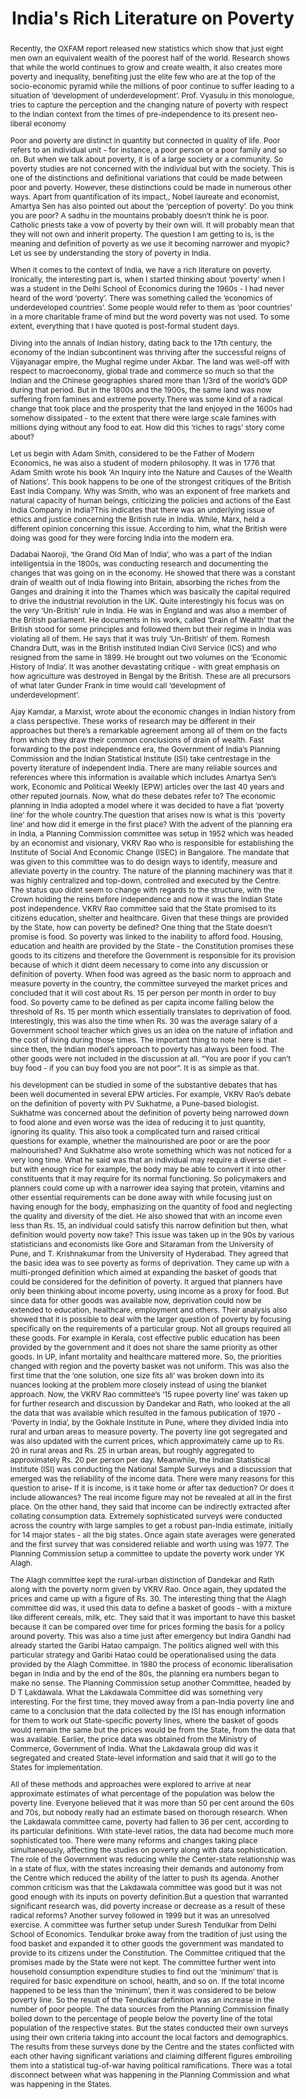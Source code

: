 ---
layout: rip-layout
bg-url: /img/background-project13.png
permalink: /research/tri
year: 2014
authors: Prof. Vinod Vyasulu
title: The emergence of slums - A contemporary view on simulation models.
journal: Thought experiments 
title: India's Rich Literature on Poverty


abstract: Recently, the OXFAM report released new statistics which show that just eight men own an equivalent wealth of the poorest half of the world.  Research shows that while the world continues to grow and create wealth, it also creates more poverty and inequality, benefiting just the elite few who are at the top of the socio-economic pyramid while the millions of poor continue to suffer leading to a situation of ‘development of underdevelopment’. Prof. Vyasulu in this monologue, tries to capture the perception and the changing nature of poverty with respect to the Indian context from the times of  pre-independence to its present neo-liberal economy<p class="simple-content">Poor and poverty are distinct in quantity but connected in quality of life. Poor refers to an individual unit - for instance, a poor person or a poor family and so on. But when we talk about poverty, it is of a large society or a community. So poverty studies are not concerned with the individual but with the society. This is one of the distinctions and definitional variations that could be made between poor and  poverty. However, these distinctions could be made in numerous other ways. Apart from quantification of its impact,, Nobel laureate and economist, Amartya Sen has also pointed out about the ‘perception of poverty’. Do you think you are poor? A sadhu in the mountains probably doesn’t think he is poor. Catholic priests take a vow of poverty by their own will. It will probably mean that they will not own and inherit property. The question I am getting to is, is the meaning and definition of poverty as we use it becoming narrower and myopic? Let us see by understanding the story of poverty in India. </p><p class="simple-content">When it comes to the context of India, we have a rich literature on poverty. Ironically, the interesting part is, when I started thinking about ‘poverty’ when I was a student in the Delhi School of Economics during the 1960s - I had never heard of the word ‘poverty’. There was something called the ‘economics of underdeveloped countries’. Some people would refer to them as ‘poor countries’ in a more charitable frame of mind but the word poverty was not used. To some extent, everything that I have quoted is post-formal student days.</p><p class="simple-content">Diving into the annals of Indian history, dating back to the 17th century, the economy of the Indian subcontinent was thriving after the successful reigns of Vijayanagar empire, the Mughal regime under Akbar. The land was well-off with respect to macroeconomy, global trade and commerce so much so that the Indian and the Chinese geographies shared more than 1/3rd of the world’s GDP during that period. But in the 1800s and the 1900s, the same land was now suffering from famines and extreme poverty.There was some kind of a radical change that took place and the prosperity that the land enjoyed in the 1600s had somehow dissipated - to the extent that there were large scale famines with millions dying without any food to eat. How did this ‘riches to rags’ story come about? </p><p class="simple-content">Let us begin with Adam Smith, considered to be the Father of Modern Economics, he was also a student of modern philosophy. It was in 1776 that Adam Smith wrote his book ‘An Inquiry into the Nature and Causes of the Wealth of Nations’. This book happens to be one of the  strongest critiques of the British East India Company. Why was Smith, who was an exponent of free markets and natural capacity of human beings, criticizing the policies and actions of the East India Company in India?This indicates that there was an underlying issue of ethics and justice concerning the British rule in India. While, Marx, held a different opinion concerning this issue. According to him, what the British were doing was good for they were forcing India into the modern era.</p><p class="simple-content">Dadabai Naoroji, ‘the Grand Old Man of India’, who was a part of the Indian intelligentsia in the 1800s, was conducting research and documenting the changes that was going on in the economy. He showed that there was a constant drain of wealth out of India flowing into Britain, absorbing the riches from the Ganges and draining it into the Thames which was basically the capital required to drive the industrial revolution in the UK. Quite interestingly his focus was on the very ‘Un-British’ rule in India. He was in England and was also a member of the British parliament. He documents in his work, called ‘Drain of Wealth’ that the British stood for some principles and followed them but their regime in India was violating all of them. He says that it was truly ‘Un-British’ of them. Romesh Chandra Dutt, was in the British instituted Indian Civil Service (ICS) and who resigned from the same in 1899. He brought out two volumes on the ‘Economic History of India’. It was another devastating critique - with great emphasis on how agriculture was destroyed in Bengal by the British. These are all precursors of what later Gunder Frank in time would call ‘development of underdevelopment’.</p><p class="simple-content">Ajay Kamdar, a Marxist, wrote about the economic changes in Indian history from a class perspective. These works of research may be different in their approaches but there’s a remarkable agreement among all of them on the facts from which they draw their common conclusions of drain of wealth. Fast forwarding to the post independence era, the Government of India’s Planning Commission and the Indian Statistical Institute (ISI) take centrestage in the poverty literature of independent India. There are many reliable sources and references where this information is available which includes Amartya Sen’s work,  Economic and Political Weekly (EPW) articles over the last 40 years and other reputed journals. Now, what do these debates refer to? The economic planning in India adopted a model where it was decided to have a flat ‘poverty line’ for the whole country.The question that arises now is what is this ‘poverty line’ and how did it emerge in the first place? With the advent of the planning era in India,  a Planning Commission committee was setup in 1952 which was headed by an economist and visionary, VKRV Rao who is responsible for establishing the Institute of Social And Economic Change (ISEC) in Bangalore. The mandate that was given to this committee was to do design ways to identify, measure and alleviate poverty in the country.  The nature of the planning machinery was that it was highly centralized and top-down, controlled and executed by the Centre. The status quo didnt seem to change with regards to the structure, with the Crown holding the reins before independence and now it was the Indian State post independence. VKRV Rao committee said that the State promised to its citizens education, shelter and healthcare. Given that these things are provided by the State, how can poverty be defined? One thing that the State doesn’t promise is food. So poverty was linked to the inability to afford food. Housing, education and health are provided by the State - the Constitution promises these goods to its citizens and therefore the Government is responsible for its provision because of which it didnt deem necessary to come into any discussion or definition of poverty. When food was agreed as the basic norm to approach and measure poverty in the country, the committee surveyed the market prices and concluded that it will cost about Rs. 15 per person per month in order to buy food. So poverty came to be defined as per capita income falling below the threshold of Rs. 15 per month which essentially translates to deprivation of food. Interestingly, this was also the time when Rs. 30 was the average salary of a Government school teacher which gives us an idea on the nature of inflation and the cost of living during those times. The important thing to note here  is that since then, the  Indian model’s approach to poverty has always been food. The other goods were not included in the discussion at all. “You are poor if you can’t buy food - if you can buy food you are not poor”. It is as simple as that.</p><p class="simple-content">his development can be studied in some of the substantive debates that has been well documented in several EPW articles. For example, VKRV Rao’s debate on the definition of poverty with PV Sukhatme,  a Pune-based biologist. Sukhatme was concerned about the definition of poverty being narrowed down to food alone and even worse was the idea of reducing it to just quantity, ignoring its quality. This also took a complicated turn and raised critical questions for example, whether the malnourished are poor or are the poor malnourished? And Sukhatme also wrote something which was not noticed for a very long time. What he said was that an individual may require a diverse diet - but with enough rice for example, the body may be able to convert it into other constituents that it may require for its normal functioning. So policymakers and planners could come up with a narrower idea saying that protein, vitamins and other essential requirements can be done away with while focusing just on having enough for the body, emphasizing on the quantity of food and neglecting the quality and diversity of the diet. He also showed that with an income even less than Rs. 15, an individual could satisfy this narrow definition but then, what definition would poverty now take? This issue was taken up in the 90s by various statisticians and economists like Gore and Sitaraman from the University of Pune, and T. Krishnakumar from the University of Hyderabad. They agreed that the basic idea was to see poverty as forms of deprivation. They came up with a multi-pronged definition which aimed at expanding the basket of goods that could be considered for the definition of poverty. It argued that planners have only been thinking about income poverty, using income as a proxy for food. But since data for other goods was available now, deprivation could now be extended to education, healthcare, employment and others. Their analysis also showed that it is possible to deal with the larger question of poverty by focusing specifically on the requirements of a particular group. Not all groups required all these goods. For example in Kerala, cost effective public education has been provided by the government and it does not share the same priority as other goods. In UP, infant mortality and healthcare mattered more. So, the priorities changed with region and the poverty basket was not uniform. This was also the first time that the ‘one solution, one size fits all’ was broken down into its nuances looking at the problem more closely instead of using the blanket approach. Now, the VKRV Rao committee’s ‘15 rupee poverty line’ was taken up for further research and discussion by Dandekar and Rath, who looked at the all the data that was available which resulted in the famous publication of 1970 - ‘Poverty in India’, by the  Gokhale Institute in Pune, where they divided India into rural and urban areas to measure poverty. The poverty line got segregated and was also updated with the current prices, which approximately came up to Rs. 20 in rural areas and Rs. 25 in urban areas, but roughly aggregated to approximately Rs. 20 per person per day. Meanwhile, the Indian Statistical Institute (ISI) was conducting the National Sample Surveys and a discussion that emerged was the reliability of the income data. There were many reasons for this question to arise- If it is income, is it take home or after tax deduction? Or does it include allowances? The real income figure may not be revealed at all in the first place. On the other hand, they said that income can be indirectly extracted after collating consumption data.  Extremely sophisticated surveys were conducted across the country with large samples to get a robust pan-India estimate, initially for 14 major states - all the big states. Once again state averages were generated  and the first survey that was considered reliable and worth using was 1977. The Planning Commission setup a committee to update the poverty work under YK Alagh.</p><p class="simple-content">The Alagh committee kept the rural-urban distinction of Dandekar and Rath along with the poverty norm given by VKRV Rao. Once again, they updated the prices and came up with a figure of Rs. 30. The interesting thing that the Alagh committee did was, it used this data to define a basket of goods - with a mixture like different cereals, milk, etc. They said that it was important to have this basket because it can be compared over time for prices forming the basis for a policy around poverty. This was also a time just after emergency but Indira Gandhi had already started the Garibi Hatao campaign. The politics aligned well with this particular strategy and Garibi Hatao could be operationalised using the data provided by the Alagh Committee. In 1980 the process of economic liberalisation began in India and by the end of the 80s, the planning era numbers began to make no sense. The Planning Commission setup another Committee, headed by D T Lakdawala. What the Lakdawala Committee did was something very interesting. For the first time, they moved away from a pan-India poverty line and came to a conclusion that the data collected by the ISI has enough information for them to work out State-specific poverty lines, where the basket of goods would remain the same but the prices would be from the State, from the data that was available. Earlier, the price data was obtained from the Ministry of Commerce, Government of India. What the Lakdawala group did was it segregated and created State-level information and said that it will go to the States for implementation.</p><p class="simple-content">All of these methods and approaches were explored to arrive at near approximate estimates of what percentage of the population was below the poverty line. Everyone believed that it was more than 50 per cent around the 60s and 70s, but nobody really had an estimate based on thorough research. When the Lakdawala committee came, poverty had fallen to 36 per cent, according to its particular definitions. With state-level ratios, the data had become much more sophisticated too. There were many reforms and changes taking place simultaneously, affecting the studies on poverty along with data sophistication. The role of the Government was reducing while the Center-state relationship was in a state of flux, with the states increasing their demands and autonomy from the Centre which reduced the ability of the latter to push its agenda. Another common criticism was that the Lakdawala committee was good but it was not good enough with its inputs on poverty definition.But a question that warranted significant research was, did poverty increase or decrease as a result of these radical reforms? Another survey followed in 1999 but it was an unresolved exercise. A committee was further setup under Suresh Tendulkar from Delhi School of Economics. Tendulkar broke away from the tradition of just using the food basket and expanded it to other goods the government was mandated to provide to its citizens under the Constitution. The Committee critiqued that the promises made by the State were not kept. The committee further went into household consumption expenditure studies to find out the ‘minimum’ that is required for basic expenditure on school, health, and so on. If the total income happened to be less than the ‘minimum’, then it was considered to be below poverty line. So the result of the Tendulkar definition was an increase in the number of poor people. The data sources from the Planning Commission finally boiled down to the percentage of people below the poverty line of the total population of the respective states. But the states conducted their own surveys using their own criteria taking into account the local factors and demographics. The results from these surveys done by the Centre and the states conflicted with each other having significant variations and claiming different figures embroiling them into a statistical tug-of-war having political ramifications. There was a total disconnect between what was happening in the Planning Commission and what was happening in the States.</p>
bibtex: <p class="simple-content">And many states showed improvements in poverty reduction not necessarily by the consumption expenditure survey, but by using other indicators. NL Joda, who later became an economist for the World Bank, did a lot of surveys largely in Rajasthan but the general findings perhaps applies to other states too. He said that the focus has been far too much on consumption at the time of survey. Over a period of time, many households build up assets that enables access to bank loans and other services. And therefore these households are income poor but not in absolute poverty. The definition of poverty started becoming sophisticated and more nuanced with the kind of discussions that were taking place introducing new ideas and concepts.</p><p class="simple-content">But the story of poverty saw another twist and now religion entered into the discussion making it communal. People and other religious institutions started looking at specific regions where there was a rapid reduction in poverty such as Kerala, Tamil Nadu, parts of Andhra Pradesh to name a few. The Christian Missionaries were accused of using poverty alleviation and charity as an excuse for mass religious conversions. This also attracted the RSS and other religious organizations into this debate, heating up the political atmosphere in the country. These Missionaries succeeded in organising the Dalit community and over a period, many Dalits got converted into Christians. But the Dalits were entitled to reservations under the reservation policy and because Christianity has no caste distinction, they would lose all their entitlements post conversion. But the Dalits came up with a justification that although religion can be changed, caste cannot which still enables them to retain their entitlements which became highly politicised. Where do we go from here? Studies by ISI, Vaidyanathan and Bhattaycharya, a whole series of poverty studies beginning from the 70s. Although there were differences in estimates, all of them agreed that there was a decline in poverty. Some would say that it began with 45 per cent and came down to 39 per cent. Some would say that it began with 36 per cent and came down to 34 per cent with the Planning Commission coming up with its own figures. The Planning Commission took the YK Alagh poverty line that was originally declared as Rs. 39 in 1979 which got converted to Rs. 42 in 1981 citing inflation as the reason, reducing the whole discussion on poverty to just money income. In the meantime, the society was also changing. Firstly, the prices of the individual commodities in the basket were varying at different rates. Secondly, the food habits and the diet also changed. New commodities were introduced into the food basket, for example the average consumption of eggs increased across the country. The consumption of milk, cheese and other dairy products which were not there in the original basket, were now added to the food basket. So what do the Planning Commission numbers mean? They have a number, a number that is not corresponding to nutrition, not corresponding to State realities, then what is this number? Well, some interesting work was done on this too. The survey that the Indian Statistical Institute conducted had two parts - Part 1 is what has been described until now. But in Part 2, the same samples and the households were asked what they actually ate and how much they ate. There was actual data across time at five year intervals of what they ate.  There was another researcher called Utsa Patnaik from JNU, and she took the norm of 2400 Kcal as given by the ILO and said that Indians are no different from  the rest of the world, and if that is the minimum requirement, the same applies to India as well. She looked at this data and published her findings. The National Institute of Nutrition in Hyderabad used the second part of the data to talk about the nutrition status of the Indian population. Thus began the discussion on the quality of the food basket which had been neglected by the political dispensation until now. </p><p class="simple-content">An interesting exercise was done by BP Vani and others from ISEC on this issue. She took the 1993 data and corroborated with the actual diet of the people based on their response, in the process converting their food consumption into a kilo-calorie number. Vani looked at this particular ratio and concluded from her studies that the poverty line calculated for India was below the poverty line estimated using the WHO’s basic norms which set off another political furore drawing the nutritionists and food experts into the discussion. They said that 2400 Kcal is for a man in a village doing hard manual labour every day. It will differ in an urban setting and calorie requirements are bound to change with change in lifestyles, region and nature of work. They also came up with a converse proposition that if such kind of a calorie diet was maintained for an urban lifestyle, people would suffer from obesity, which can be described as poverty of another kind.</p><p class="simple-content">Further, Vani then looked into the 2005 data and tried to find out the calorie equivalent of the money value assigned to the food basket using actual food consumption data. The study resulted in an interesting finding concluding that the calorie equivalent turns out to be 1800 Kcal and not 2400 Kcal. Many nutritionists agreed that 1800 Kcal is not bad and is fairly healthy as long as it is maintained in the regular diet. We don’t quite know where to go with this. The debate continued with all its technicalities.  Questions arose on the various methods adopted to use expenditure as a proxy for food but the most important question was how does one deal with real data? Do rich people buy more food because of higher level of income expenditure? Here comes the Engel curve analysis, which postulates that as income increases, the proportion of income spent on food decreases and there’s some empirical stability to this relationship. The Engel curve analysis holds true for expenditure and validates this argument. </p><p class="simple-content">When the Indian Statistical Institute conducted these surveys, a number of pilot surveys were done to try and capture the reliability of responses. But the reasoning was, if someone asked you - what was the food you had last week? And last month? How much did you spend on your shoes? After a series of analysis, they found that the most reliable answers were coming within a timeline of one month. But what happened in the 1999 survey of NSSO is they changed the time metric. They changed the base from ‘last month’ to ‘last year’. Now questions arose whether people will actually remember and produce accurate data with the year as the base. But the ‘one year’ metric proves to be more stable which provided a trade-off for the policymakers and statisticians to choose last month or  last year as the base. </p><p class="simple-content">The standard surveys were done using one month as the base, therefore they could be compared. The 1999 survey changed the metric and rendered the available data useless. Even though there was a lot of data, but it couldn’t be used. And the 1999 survey was 7-8 years after the economic reforms of 1991 an important landmark in India’s economic history,  which actually claimed that poverty levels had dropped. But the data was contaminated because of this change making the results dilemmatic and inconclusive.The 2005 survey went back to ‘last month’ as its base. The World Bank then introduced what they called the ‘mixed reference period’ which was capable of considering multiple bases and giving the most reliable results according to them. But so far, the NSSO  has done nothing about it. Before I conclude, what I want to talk about is the result of all this poverty research and the course ahead. Last year, the Nobel for economics went to Angus Deaton who has been working on poverty studies. The citation was for three different strands of research which proves to be significant for the measurement of poverty and in showing a direction for future research on the same. The first was the consumption patterns in the UK. Earlier the theory of consumption had largely been abstract. But he found the data and firmed it up, added important questions and made it more robust making it possible for more people to use functions to predict and detect the trend. He made the data more useful and usable for others to apply in different contexts.  But his major contribution was the work using NSSO data on poverty in the Indian context  using various indices. </p><p class="simple-content">Indices remind me of another important contribution from another economist.It was Amartya Sen who came up with what is now called the Sen index. The Sen index gives us information about the ‘depth of poverty’. If x per cent are poor and are below the average (poverty line), then the Sen index tells us how deep below the average - on the assumption that if you are very far below the poverty line, you are very poor.  The Sen index raised many interesting questions and lead to further research. Now, many statisticians and researchers wanted to know how many are at which level of poverty?  Sen did this work a long time ago and  half a dozen other Indian economists also worked on it. But their work was on the surveys of 1979, 1980s and the 90s restricting the research to old data. But Angus Deaton’s work was on the 1995 and 2005 surveys involving all the sophisticated indices and tools using the latest data. His research says that poverty is linked to nutrition, to education etc. for which his work gets cited. He too worked as a consultant with the World Bank. He took the schedules of the Indian Statistical Institute and used it in 30 - 40 different countries. Poverty studies became a kind of an epidemic spreading its influence all over the world. The latest addition to this enormous literature is Angus Deaton’s contribution. The prize was merited because empirical work was recognised for the first time. But I also think that the entire work of collection of data over such a long period of time and some 30-40 countries that ISI was involved in should have been shared. It is another side of the story of the rich literature on poverty.</p><p class="simple-content">Now, what’s the goal? Acche din?...There’s a Kishore Kumar song - Aa chal ke tujhe men le ke chalun. It sort of defines what the situation is at the moment. But how do we get there? This is Research in Play - there’s another Kishore Kumar song - Eena meena dika. That’s the strategy. Meanwhile, there’s a lot of skepticism on the policy change because earlier it was aimed at poverty eradication. Today, we talk about poverty alleviation. In other words, it is a submission that poverty is inevitable and it will be there but the goal is to make it less with time. My friend Krishnakumar used to say that this is the correct thing because if we eradicate poverty, all economists would lose their jobs. Indira Gandhi called it Garibi hatao which translates to ‘eradicate poverty’. But if we closely look at the data and interpret it now, we can actually say that the policy was Amiri bachao. Marx in his theories talks about how the anti-thesis gets manifested from its thesis during the course of its time. </p><p class="simple-content">There is now credible data from Thomas Piketty’s work, ‘Capital in the 21st Century’ which focuses on the creation and the rise of inequality. Piketty and Abhijit Banerjee wrote a paper which shows that  the pattern seen in Piketty’s book across so many countries, including India, from 1980 to 1999 is that inequality sharply increased after 1980 using categories like top 10 per cent, top 5 per cent and top 0.1 per cent of the income and wealth distribution. The paper was extremely influential, because after that, from the year 2000 onwards, the Government of India stopped publishing that data which was called All India Income statistics. The pointers from this year’s budget is the same as before. It is teetering a bit here and there, but if we listen to the speech carefully without looking at the TV screen, we could easily mistaken it for a Finance Minister from the Congress. Basically, it is the same thing with a few tweaks here and there, without many changes. It is like playing with Tweedledum and Tweedledee.</p><p class="simple-content">As far as this situation is concerned, I will summarise by saying that yes, absolute poverty has declined, with evidence from studies and data. The number of poor across the States, including the poor and backward States has declined compared to 30 years ago. But this is a country where numbers can be tricky. When India became independent, the total population was about 300 million. Today the population who are poor is about 300 million. It is small if we compare it with today’s total population of 1.2 billion looking just at the numbers. But if we closely look and introspect, this same number, 300 million is the total population of India of 1947 that is still poor, which makes it look huge. This is a country where numbers can be large and percentages can be deceptive. Should we take heart at the fact that the percentage has come down, or should we look at other issues  like life expectancy, nutrition, literacy and so on?</p><p class="simple-content">Finally I would like to end by sharing some words of wisdom from Danny Kaye -</p><p class="simple-content">“Now some of you children may be very surprised to hear that the symphony is not only music, but that it always tells a story. Which has a beginning, a middle, and an end. </p><p class="simple-content">Except for the unfinished symphony, which has a beginning….”</p>
img1: /img/tri.png

ide: tri
categories: rip
tag: simulation
---